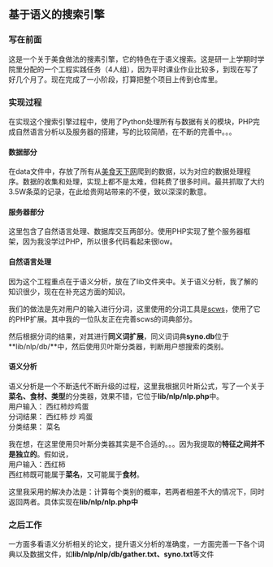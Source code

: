 ## **基于语义的搜索引擎**
### **写在前面**
这是一个关于美食做法的搜素引擎，它的特色在于语义搜索。这是研一上学期时学院里分配的一个工程实践任务（4人组），因为平时课业作业比较多，到现在写了好几个月了。现在完成了一小阶段，打算把整个项目上传到仓库里。  
### **实现过程**
在实现这个搜索引擎过程中，使用了Python处理所有与数据有关的模块，PHP完成自然语言分析以及服务器的搭建，写的比较简陋，在不断的完善中。。。
#### **数据部分**
在data文件中，存放了所有从<a href="http://www.meishichina.com" target="_blank">美食天下网</a>爬到的数据，以为对应的数据处理程序。数据的收集和处理，实现上都不是太难，但耗费了很多时间。最共抓取了大约3.5W条菜的记录，在此给贵网站带来的不便，致以深深的歉意。
#### **服务器部分**
这里包含了自然语言处理、数据库交互两部分。使用PHP实现了整个服务器框架，因为我没学过PHP，所以很多代码看起来很low。   
#### **自然语言处理**
因为这个工程重点在于语义分析，放在了lib文件夹中。关于语义分析，我了解的知识很少，现在在补充这方面的知识。  

我们的做法是先对用户的输入进行分词，这里使用的分词工具是<a href="http://www.xunsearch.com/scws/" target="_blank">scws</a>，使用了它的PHP扩展。其中我的一位队友正在完善scws的词典部分。  

然后根据分词的结果，对其进行**同义词扩展**，同义词词典**syno.db**位于**lib/nlp/db/**中，然后使用贝叶斯分类器，判断用户想搜索的类别。  
#### **语义分析**
语义分析是一个不断迭代不断升级的过程，这里我根据贝叶斯公式，写了一个关于**菜名、食材、类型**的分类器，效果不错，它位于**lib/nlp/nlp.php**中。  
用户输入： 西红柿炒鸡蛋  
分词结果： 西红柿 炒 鸡蛋  
分类结果： 菜名

我在想，在这里使用贝叶斯分类器其实是不合适的。。。因为我提取的**特征之间并不是独立的**。假如说，  
用户输入：西红柿  
西红柿既可能属于**菜名**，又可能属于**食材**。  

这里我采用的解决办法是：计算每个类别的概率，若两者相差不大的情况下，同时返回两者。具体实现在**lib/nlp/nlp.php中**  
### **之后工作**
一方面多看语义分析相关的论文，提升语义分析的准确度，一方面完善一下各个词典以及数据文件，如**lib/nlp/nlp/db/gather.txt、syno.txt**等文件
